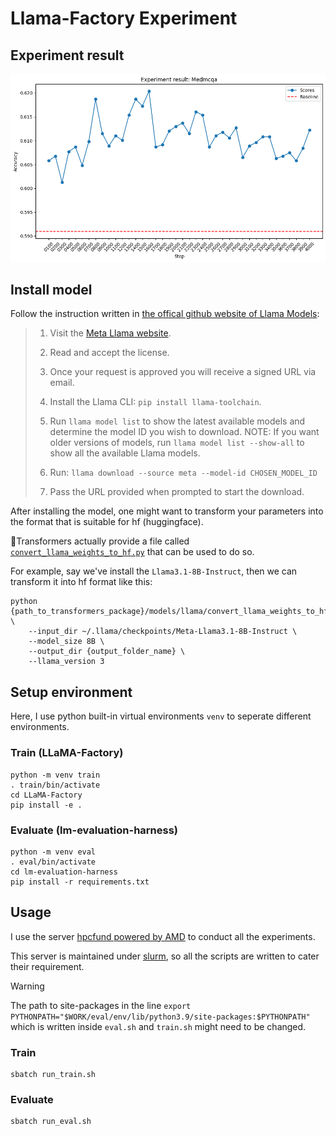 # Llama-Factory Experiment

## Experiment result

![](./imgs/lora_result.png)

## Install model
Follow the instruction written in [the offical github website of Llama Models](https://github.com/meta-llama/llama-models?tab=readme-ov-file#download):

> 1. Visit the [Meta Llama website](https://llama.meta.com/llama-downloads/).
> 
> 2. Read and accept the license.
> 
> 3. Once your request is approved you will receive a signed URL via email.
> 
> 4. Install the Llama CLI: `pip install llama-toolchain`.
>
> 5. Run `llama model list` to show the latest available models and determine the model ID you wish to download. NOTE: If you want older versions of models, run `llama model list --show-all` to show all the available Llama models.
>
> 6. Run: `llama download --source meta --model-id CHOSEN_MODEL_ID`
>
> 7. Pass the URL provided when prompted to start the download.

After installing the model, one might want to transform your parameters into the format that is suitable for hf (huggingface).

🤗Transformers actually provide a file called [`convert_llama_weights_to_hf.py`](https://github.com/huggingface/transformers/blob/main/src/transformers/models/llama/convert_llama_weights_to_hf.py) that can be used to do so.

For example, say we've install the `Llama3.1-8B-Instruct`, then we can transform it into hf format like this:
```
python {path_to_transformers_package}/models/llama/convert_llama_weights_to_hf.py \
    --input_dir ~/.llama/checkpoints/Meta-Llama3.1-8B-Instruct \
    --model_size 8B \
    --output_dir {output_folder_name} \
    --llama_version 3
```


## Setup environment
Here, I use python built-in virtual environments `venv` to seperate different environments.

### Train (LLaMA-Factory)
```
python -m venv train
. train/bin/activate
cd LLaMA-Factory
pip install -e .
```

### Evaluate (lm-evaluation-harness)
```
python -m venv eval
. eval/bin/activate
cd lm-evaluation-harness
pip install -r requirements.txt
```

## Usage
I use the server [hpcfund powered by AMD](https://www.amd.com/en/corporate/hpc-fund.html) to conduct all the experiments.

This server is maintained under [slurm](https://slurm.schedmd.com/documentation.html), so all the scripts are written to cater their requirement.

> [!WARNING]
> The path to site-packages in the line `export PYTHONPATH="$WORK/eval/env/lib/python3.9/site-packages:$PYTHONPATH"` which is written inside `eval.sh` and `train.sh` might need to be changed.

### Train
```
sbatch run_train.sh
```
### Evaluate
```
sbatch run_eval.sh
```